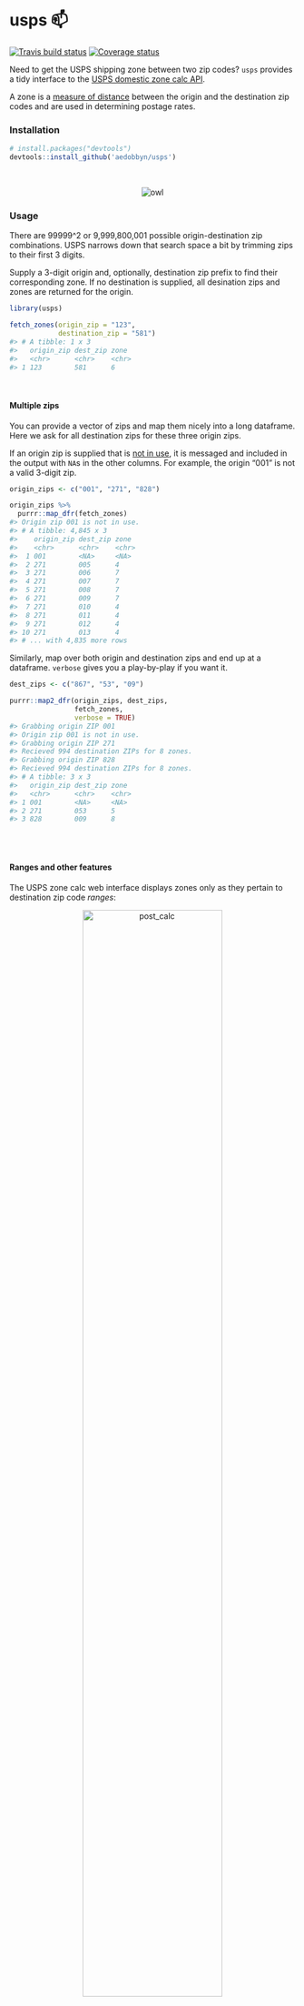 
# usps 📫

[![Travis build
status](https://travis-ci.org/aedobbyn/usps.svg?branch=master)](https://travis-ci.org/aedobbyn/usps)
[![Coverage
status](https://codecov.io/gh/aedobbyn/usps/branch/master/graph/badge.svg)](https://codecov.io/github/aedobbyn/usps?branch=master)

Need to get the USPS shipping zone between two zip codes? `usps`
provides a tidy interface to the [USPS domestic zone calc
API](https://postcalc.usps.com/DomesticZoneChart/).

A zone is a [measure of
distance](https://ribbs.usps.gov/zone_charts/documents/tech_guides/ZoneChartExceptionsWebinar.pdf)
between the origin and the destination zip codes and are used in
determining postage rates.

### Installation

``` r
# install.packages("devtools")
devtools::install_github('aedobbyn/usps')
```

<br>

<p align="center">

<img src="https://media.giphy.com/media/iVoiJfBtSsi0o/giphy.gif" alt="owl">

</p>

### Usage

There are 99999^2 or 9,999,800,001 possible origin-destination zip
combinations. USPS narrows down that search space a bit by trimming zips
to their first 3 digits.

Supply a 3-digit origin and, optionally, destination zip prefix to find
their corresponding zone. If no destination is supplied, all desination
zips and zones are returned for the origin.

``` r
library(usps)

fetch_zones(origin_zip = "123", 
            destination_zip = "581")
#> # A tibble: 1 x 3
#>   origin_zip dest_zip zone 
#>   <chr>      <chr>    <chr>
#> 1 123        581      6
```

<br>

#### Multiple zips

You can provide a vector of zips and map them nicely into a long
dataframe. Here we ask for all destination zips for these three origin
zips.

If an origin zip is supplied that is [not in
use](https://en.wikipedia.org/wiki/List_of_ZIP_code_prefixes), it is
messaged and included in the output with `NA`s in the other columns. For
example, the origin “001” is not a valid 3-digit zip.

``` r
origin_zips <- c("001", "271", "828")

origin_zips %>% 
  purrr::map_dfr(fetch_zones)
#> Origin zip 001 is not in use.
#> # A tibble: 4,845 x 3
#>    origin_zip dest_zip zone 
#>    <chr>      <chr>    <chr>
#>  1 001        <NA>     <NA> 
#>  2 271        005      4    
#>  3 271        006      7    
#>  4 271        007      7    
#>  5 271        008      7    
#>  6 271        009      7    
#>  7 271        010      4    
#>  8 271        011      4    
#>  9 271        012      4    
#> 10 271        013      4    
#> # ... with 4,835 more rows
```

Similarly, map over both origin and destination zips and end up at a
dataframe. `verbose` gives you a play-by-play if you want it.

``` r
dest_zips <- c("867", "53", "09")

purrr::map2_dfr(origin_zips, dest_zips, 
                fetch_zones,
                verbose = TRUE)
#> Grabbing origin ZIP 001
#> Origin zip 001 is not in use.
#> Grabbing origin ZIP 271
#> Recieved 994 destination ZIPs for 8 zones.
#> Grabbing origin ZIP 828
#> Recieved 994 destination ZIPs for 8 zones.
#> # A tibble: 3 x 3
#>   origin_zip dest_zip zone 
#>   <chr>      <chr>    <chr>
#> 1 001        <NA>     <NA> 
#> 2 271        053      5    
#> 3 828        009      8
```

<br> <br>

#### Ranges and other features

The USPS zone calc web interface displays zones only as they pertain to
destination zip code *ranges*:

<p align="center">

<img src="./man/figures/post_calc.jpg" alt="post_calc" width="70%">

</p>

<br>

If you prefer the range representation, you can set `as_range = TRUE`.
Instead of a `dest_zip` column, you’ll get a marker of the beginning of
and end of the range in `dest_zip_start` and `dest_zip_end`.

``` r
fetch_zones("42", "42",
            as_range = TRUE)
#> # A tibble: 1 x 4
#>   origin_zip dest_zip_start dest_zip_end zone 
#>   <chr>      <chr>          <chr>        <chr>
#> 1 042        039            043          1
```

<br>

### Details

You can optionally display other details about the zips, zones, and type
of postage it applies to.

Definitions of these details can be found in `detail_definitions`.

``` r
detail_definitions %>% 
  knitr::kable()
```

| name                         | definition                                                                                                                            |
| :--------------------------- | :------------------------------------------------------------------------------------------------------------------------------------ |
| specific\_to\_priority\_mail | This 5 digit zone designation applies to Priority Mail only; for Standard, refer to the 3 digit zone designation.                     |
| same\_ndc                    | The origin and destination zips are in the same Network Distribution Center.                                                          |
| has\_five\_digit\_exceptions | This 3 digit destination zip prefix appears at the beginning of certain 5 digit destination zips that correspond to a different zone. |

<br>

### On Digits

#### The Nitpicky

  - Number of digits:
      - This API endpoint used in `fetch_zones` accepts exactly 3 digits
        for the origin zip; it mostly returns 3 digit destination zips,
        but notes 5 digit exceptions. For that reason,
      - If fewer than three digits are supplied, leading zeroes are
        added with a message
      - If more than five digits are supplied, the zip is truncated to
        the first five with a warning
          - The first three digits of the origin zip are sent to the API
          - If destination and is 5 digits, `exact_destination`
            determines whether we filter to the 5-digit destination only
            or include results for the 3-digit destination prefix

<!-- end list -->

``` r
fetch_zones(origin_zip = "12358132134558", 
            destination_zip = "91442",
            show_details = TRUE)     
#> Warning in prep_zip(.): Zip can be at most 5 characters; trimming
#> 12358132134558 to 12358.
#> # A tibble: 1 x 6
#>   origin_zip dest_zip zone  specific_to_prior… same_ndc has_five_digit_ex…
#>   <chr>      <chr>    <chr> <lgl>              <lgl>    <lgl>             
#> 1 123        914      8     FALSE              FALSE    FALSE
```

Consider as opposed to:

``` r
fetch_zones(origin_zip = "12358132134558", 
            destination_zip = "91442",
            show_details = TRUE,
            exact_destination = TRUE)  
#> Warning in prep_zip(.): Zip can be at most 5 characters; trimming
#> 12358132134558 to 12358.
#> # A tibble: 0 x 6
#> # ... with 6 variables: origin_zip <chr>, dest_zip <chr>, zone <chr>,
#> #   specific_to_priority_mail <lgl>, same_ndc <lgl>,
#> #   has_five_digit_exceptions <lgl>
```

<br>

#### I just want to supply 5 digits

`fetch_zones` should cover most 5 digit cases and supply the most
information when `show_details` is `TRUE`, but if you just want to use
the equivalent of the [“Get Zone for ZIP Code
Pair”](https://postcalc.usps.com/DomesticZoneChart/) tab, you can use
`fetch_five_digit`.

``` r
fetch_five_digit("31415", "92653",
                 show_details = TRUE)
#> # A tibble: 1 x 7
#>   origin_zip dest_zip zone  priority_mail_zo… local same_ndc full_response
#>   <chr>      <chr>    <chr> <chr>             <lgl> <lgl>    <chr>        
#> 1 31415      92653    8     <NA>              FALSE FALSE    The Zone is …
```

Details in `fetch_five_digit` are slightly different than in
`fetch_zones`.

<br>

### All of the data

If you want the most up-to-date zip-zone mappings, `fetch_all` allows
you to use the 3 digit endpoint to fetch all possible origins and write
them to a CSV as you go.

By default we use every possible origin from “000” to “999”; as of now
“000” through “004” are all not in use.

``` r
fetch_all(all_possible_origins,
          sleep_time = 0.5, 
          write_to = glue::glue(here::here("data", "{Sys.Date()}_all_my_zones.csv")))
```

If there’s a network error, we back off and try a few times and finally
write “no\_success” (rather than `NA`s which indicate that the origin
zip is not in use). What that looks like in the event we get internet
between asking for origin “123” and origin “456”:

    #> # A tibble: 8 x 3
    #>   origin dest       zip       
    #>   <chr>  <chr>      <chr>     
    #> 1 123    no_success no_success
    #> 2 456    005        4         
    #> 3 456    006        7         
    #> 4 456    007        7         
    #> 5 456    008        7         
    #> 6 456    009        7         
    #> 7 456    010        4         
    #> 8 ...    ...        ...

<br>

Bug reports and PRs
welcome\!

<p align="center">

<img src="https://media.giphy.com/media/2fTYDdciZFEKZJgY7g/giphy.gif" alt="dog">

</p>

